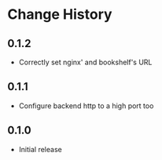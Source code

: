 Change History
==============

0.1.2
-----
 - Correctly set nginx' and bookshelf's URL

0.1.1
-----
 - Configure backend http to a high port too

0.1.0
-----
 - Initial release
